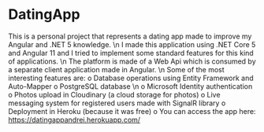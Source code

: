 # DatingApp
This is a personal project that represents a dating app made to improve my Angular and .NET 5 knowledge. \n
I made this application using .NET Core 5 and Angular 11 and I tried to implement some standard features for this kind of applications. \n
The platform is made of a Web Api which is consumed by a separate client application made in Angular. \n
Some of the most interesting features are:
o Database operations using Entity Framework and Auto-Mapper
o PostgreSQL database \n
o Microsoft Identity authentication
o Photos upload in Cloudinary (a cloud storage for photos)
o Live messaging system for registered users made with SignalR library
o Deployment in Heroku (because it was free)
o You can access the app here: https://datingappandrei.herokuapp.com/
